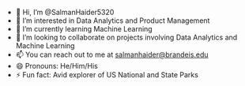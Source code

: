- 👋 Hi, I’m @SalmanHaider5320
- 👀 I’m interested in Data Analytics and Product Management
- 🌱 I’m currently learning Machine Learning
- 💞️ I’m looking to collaborate on projects involving Data Analytics and Machine Learning
- 📫 You can reach out to me at salmanhaider@brandeis.edu
- 😄 Pronouns: He/Him/His
- ⚡ Fun fact: Avid explorer of US National and State Parks

<!---
SalmanHaider5320/SalmanHaider5320 is a ✨ special ✨ repository because its `README.md` (this file) appears on your GitHub profile.
You can click the Preview link to take a look at your changes.
--->
